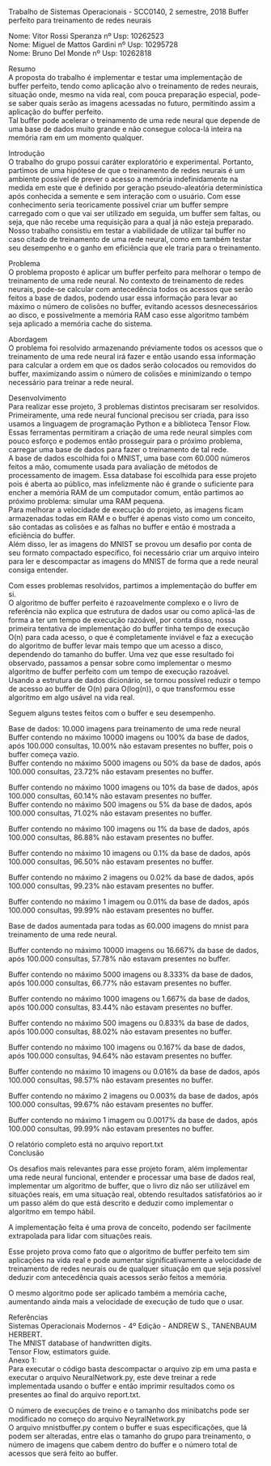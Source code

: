Trabalho de Sistemas Operacionais - SCC0140, 2 semestre, 2018
Buffer perfeito para treinamento de redes neurais
 
Nome: Vitor Rossi Speranza           nº Usp: 10262523  
Nome: Miguel de Mattos Gardini     		nº Usp: 10295728  
Nome: Bruno Del Monde				            nº Usp: 10262818  

Resumo  
A proposta do trabalho é implementar e testar uma implementação de buffer perfeito, tendo como aplicação alvo o treinamento de redes neurais, situação onde, mesmo na vida real, com pouca preparação especial, pode-se saber quais serão as imagens acessadas no futuro, permitindo assim a aplicação do buffer perfeito.  
Tal buffer pode acelerar o treinamento de uma rede neural que depende de uma base de dados muito grande e não consegue coloca-lá inteira na memória ram em um momento qualquer.  
  
Introdução  
O trabalho do grupo possui caráter exploratório e experimental. Portanto, partimos de uma hipótese de que o treinamento de redes neurais é um ambiente possível de prever o acesso a memória indefinidamente na medida em este que é definido por geração pseudo-aleatória determinística após conhecida a semente e sem interação com o usuário. Com esse conhecimento seria teoricamente possível criar um buffer sempre carregado com o que vai ser utilizado em seguida, um buffer sem faltas, ou seja, que não recebe uma requisição para a qual já não esteja preparado.  
Nosso trabalho consistiu em testar a viabilidade de utilizar tal buffer no caso citado de treinamento de uma rede neural, como em também testar seu desempenho e o ganho em eficiência que ele traria para o treinamento.  
  
Problema  
O problema proposto é aplicar um buffer perfeito para melhorar o tempo de treinamento de uma rede neural. No contexto de treinamento de redes neurais, pode-se calcular com antecedência todos os acessos que serão feitos a base de dados, podendo usar essa informação para levar ao máximo o número de colisões no buffer, evitando acessos desnecessários ao disco, e possivelmente a memória RAM caso esse algoritmo também seja aplicado a memória cache do sistema.  
  
Abordagem  
O problema foi resolvido armazenando préviamente todos os acessos que o treinamento de uma rede neural irá fazer e então usando essa informação para calcular a ordem em que os dados serão colocados ou removidos do buffer, maximizando assim o número de colisões e minimizando o tempo necessário para treinar a rede neural.  
  
Desenvolvimento  
Para realizar esse projeto, 3 problemas distintos precisaram ser resolvidos.  
Primeiramente, uma rede neural funcional precisou ser criada, para isso usamos a linguagem de programação Python e a biblioteca Tensor Flow. Essas ferramentas permitiram a criação de uma rede neural simples com pouco esforço e podemos então prosseguir para o próximo problema, carregar uma base de dados para fazer o treinamento de tal rede.  
A base de dados escolhida foi o MNIST, uma base com 60.000 números feitos a mão, comumente usada para avaliação de métodos de processamento de imagem. Essa database foi escolhida para esse projeto pois é aberta ao público, mas infelizmente não é grande o suficiente para encher a memória RAM de um computador comum, então partimos ao próximo problema: simular uma RAM pequena.  
Para melhorar a velocidade de execução do projeto, as imagens ficam armazenadas todas em RAM e o buffer é apenas visto como um conceito, são contadas as colisões e as falhas no buffer e então é mostrada a eficiência do buffer.  
Além disso, ler as imagens do MNIST se provou um desafio por conta de seu formato compactado específico, foi necessário criar um arquivo inteiro para ler e descompactar as imagens do MNIST de forma que a rede neural consiga entender.  
  
Com esses problemas resolvidos, partimos a implementação do buffer em si.  
O algoritmo de buffer perfeito é razoavelmente complexo e o livro de referência não explica que estrutura de dados usar ou como aplicá-las de forma a ter um tempo de execução razoável, por conta disso, nossa primeira tentativa de implementação do buffer tinha tempo de execução O(n) para cada acesso, o que é completamente inviável e faz a execução do algoritmo de buffer levar mais tempo que um acesso a disco, dependendo do tamanho do buffer. Uma vez que esse resultado foi observado, passamos a pensar sobre como implementar o mesmo algoritmo de buffer perfeito com um tempo de execução razoável.  
Usando a estrutura de dados dicionário, se tornou possível reduzir o tempo de acesso ao buffer de O(n) para O(log(n)), o que transformou esse algoritmo em algo usável na vida real.  
  
Seguem alguns testes feitos com o buffer e seu desempenho.  
  
Base de dados: 10.000 imagens para treinamento de uma rede neural  
Buffer contendo no máximo 10000 imagens ou 100% da base de dados, após 100.000 consultas, 10.00% não estavam presentes no buffer, pois o buffer começa vazio.  
Buffer contendo no máximo 5000 imagens ou 50% da base de dados, após 100.000 consultas, 23.72% não estavam presentes no buffer.  
  
Buffer contendo no máximo 1000 imagens ou 10% da base de dados, após 100.000 consultas, 60.14% não estavam presentes no buffer.  
Buffer contendo no máximo 500 imagens ou 5% da base de dados, após 100.000 consultas, 71.02% não estavam presentes no buffer.  
  
Buffer contendo no máximo 100 imagens ou 1% da base de dados, após 100.000 consultas, 86.88% não estavam presentes no buffer.  
  
Buffer contendo no máximo 10 imagens ou 0.1% da base de dados, após 100.000 consultas, 96.50% não estavam presentes no buffer.  
  
Buffer contendo no máximo 2 imagens ou 0.02% da base de dados, após 100.000 consultas, 99.23% não estavam presentes no buffer.  
  
Buffer contendo no máximo 1 imagem ou 0.01% da base de dados, após 100.000 consultas, 99.99% não estavam presentes no buffer.  
  
Base de dados aumentada para todas as 60.000 imagens do mnist para treinamento de uma rede neural.  
  
Buffer contendo no máximo 10000 imagens ou 16.667% da base de dados, após 100.000 consultas, 57.78% não estavam presentes no buffer.  
  
Buffer contendo no máximo 5000 imagens ou 8.333% da base de dados, após 100.000 consultas, 66.77% não estavam presentes no buffer.  
  
Buffer contendo no máximo 1000 imagens ou 1.667% da base de dados, após 100.000 consultas, 83.44% não estavam presentes no buffer.  
  
Buffer contendo no máximo 500 imagens ou 0.833% da base de dados, após 100.000 consultas, 88.02% não estavam presentes no buffer.  
  
Buffer contendo no máximo 100 imagens ou 0.167% da base de dados, após 100.000 consultas, 94.64% não estavam presentes no buffer.  
  
Buffer contendo no máximo 10 imagens ou 0.016% da base de dados, após 100.000 consultas, 98.57% não estavam presentes no buffer.  
  
Buffer contendo no máximo 2 imagens ou 0.003% da base de dados, após 100.000 consultas, 99.67% não estavam presentes no buffer.  
  
Buffer contendo no máximo 1 imagem ou 0.0017% da base de dados, após 100.000 consultas, 99.99% não estavam presentes no buffer.  
  
O relatório completo está no arquivo report.txt  
Conclusão  
  
Os desafios mais relevantes para esse projeto foram, além implementar uma rede neural funcional, entender e processar uma base de dados real, implementar um algoritmo de buffer, que o livro diz não ser utilizável em situações reais, em uma situação real, obtendo resultados satisfatórios ao ir um passo além do que está descrito e deduzir como implementar o algoritmo em tempo hábil.  
  
A implementação feita é uma prova de conceito, podendo ser facilmente extrapolada para lidar com situações reais.  
  
Esse projeto prova como fato que o algoritmo de buffer perfeito tem sim aplicações na vida real e pode aumentar significativamente a velocidade de treinamento de redes neurais ou de qualquer situação em que seja possível deduzir com antecedência quais acessos serão feitos a memória.  
  
O mesmo algoritmo pode ser aplicado também a memória cache, aumentando ainda mais a velocidade de execução de tudo que o usar.  
  
Referências  
Sistemas Operacionais Modernos - 4º Edição - ANDREW S., TANENBAUM HERBERT.  
The MNIST database of handwritten digits.  
Tensor Flow, estimators guide.  
Anexo 1:  
Para executar o código basta descompactar o arquivo zip em uma pasta e executar o arquivo NeuralNetwork.py, este deve treinar a rede implementada usando o buffer e então imprimir resultados como os presentes ao final do arquivo report.txt.  
  
O número de execuções de treino e o tamanho dos minibatchs pode ser modificado no começo do arquivo NeyralNetwork.py  
O arquivo mnistbuffer.py contem o buffer e suas especificações, que lá podem ser alteradas, entre elas o tamanho do grupo para   treinamento, o número de imagens que cabem dentro do buffer e o número total de acessos que será feito ao buffer.  
